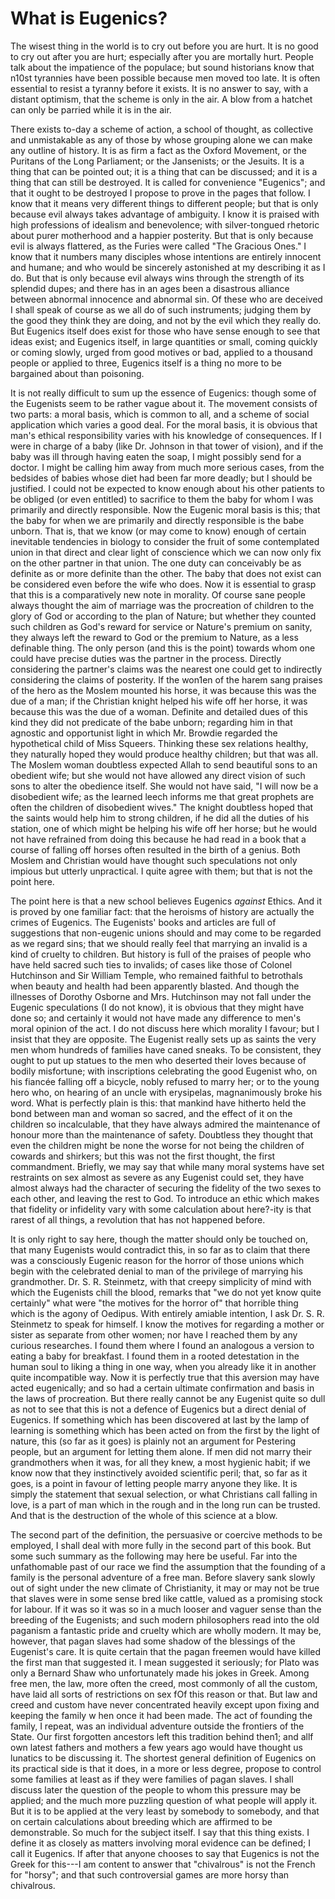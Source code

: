 # What is Eugenics?

The wisest thing in the world is to cry out before you are hurt. It is no good to cry out after you are hurt; especially after you are mortally hurt. People talk about the impatience of the populace; but sound historians know that n10st tyrannies have been possible because men moved too late. It is often essential to resist a tyranny before it exists. It is no answer to say, with a distant optimism, that the scheme is only in the air. A blow from a hatchet can only be parried while it is in the air.

There exists to-day a scheme of action, a school of thought, as collective and unmistakable as any of those by whose grouping alone we can make any outline of history. It is as firm a fact as the Oxford Movement, or the Puritans of the Long Parliament; or the Jansenists; or the Jesuits. It is a thing that can be pointed out; it is a thing that can be discussed; and it is a thing that can still be destroyed. It is called for convenience "Eugenics"; and that it ought to be destroyed I propose to prove in the pages that follow. I know that it means very different things to different people; but that is only because evil always takes advantage of ambiguity. I know it is praised with high professions of idealism and benevolence; with silver-tongued rhetoric about purer motherhood and a happier posterity. But that is only because evil is always flattered, as the Furies were called "The Gracious Ones." I know that it numbers many disciples whose intentions are entirely innocent and humane; and who would be sincerely astonished at my describing it as I do. But that is only because evil always wins through the strength of its splendid dupes; and there has in an ages been a disastrous alliance between abnormal innocence and abnormal sin. Of these who are deceived I shall speak of course as we all do of such instruments; judging them by the good they think they are doing, and not by the evil which they really do. But Eugenics itself does exist for those who have sense enough to see that ideas exist; and Eugenics itself, in large quantities or small, coming quickly or coming slowly, urged from good motives or bad, applied to a thousand people or applied to three, Eugenics itself is a thing no more to be bargained about than poisoning.

It is not really difficult to sum up the essence of Eugenics: though some of the Eugenists seem to be rather vague about it. The movement consists of two parts: a moral basis, which is common to all, and a scheme of social application which varies a good deal. For the moral basis, it is obvious that man's ethical responsibility varies with his knowledge of consequences. If I were in charge of a baby (like Dr. Johnson in that tower of vision), and if the baby was ill through having eaten the soap, I might possibly send for a doctor. I might be calling him away from much more serious cases, from the bedsides of babies whose diet had been far more deadly; but I should be justified. I could not be expected to know enough about his other patients to be obliged (or even entitled) to sacrifice to them the baby for whom I was primarily and directly responsible. Now the Eugenic moral basis is this; that the baby for when we are primarily and directly responsible is the babe unborn. That is, that we know (or may come to know) enough of certain inevitable tendencies in biology to consider the fruit of some contemplated union in that direct and clear light of conscience which we can now only fix on the other partner in that union. The one duty can conceivably be as definite as or more definite than the other. The baby that does not exist can be considered even before the wife who does. Now it is essential to grasp that this is a comparatively new note in morality. Of course sane people always thought the aim of marriage was the procreation of children to the glory of God or according to the plan of Nature; but whether they counted such children as God's reward for service or Nature's premium on sanity, they always left the reward to God or the premium to Nature, as a less definable thing. The only person (and this is the point) towards whom one could have precise duties was the partner in the process. Directly considering the partner's claims was the nearest one could get to indirectly considering the claims of posterity. If the won1en of the harem sang praises of the hero as the Moslem mounted his horse, it was because this was the due of a man; if the Christian knight helped his wife off her horse, it was because this was the due of a woman. Definite and detailed dues of this kind they did not predicate of the babe unborn; regarding him in that agnostic and opportunist light in which Mr. Browdie regarded the hypothetical child of Miss Squeers. Thinking these sex relations healthy, they naturally hoped they would produce healthy children; but that was all. The Moslem woman doubtless expected Allah to send beautiful sons to an obedient wife; but she would not have allowed any direct vision of such sons to alter the obedience itself. She would not have said, "I will now be a disobedient wife; as the learned leech informs me that great prophets are often the children of disobedient wives." The knight doubtless hoped that the saints would help him to strong children, if he did all the duties of his station, one of which might be helping his wife off her horse; but he would not have refrained from doing this because he had read in a book that a course of falling off horses often resulted in the birth of a genius. Both Moslem and Christian would have thought such speculations not only impious but utterly unpractical. I quite agree with them; but that is not the point here.

The point here is that a new school believes Eugenics *against* Ethics. And it is proved by one familiar fact: that the heroisms of history are actually the crimes of Eugenics. The Eugenists' books and articles are full of suggestions that non-eugenic unions should and may come to be regarded as we regard sins; that we should really feel that marrying an invalid is a kind of cruelty to children. But history is full of the praises of people who have held sacred such ties to invalids; of cases like those of Colonel Hutchinson and Sir William Temple, who remained faithful to betrothals when beauty and health had been apparently blasted. And though the illnesses of Dorothy Osborne and Mrs. Hutchinson may not fall under the Eugenic speculations (I do not know), it is obvious that they might have done so; and certainly it would not have made any difference to men's moral opinion of the act. I do not discuss here which morality I favour; but I insist that they are opposite. The Eugenist really sets up as saints the very men whom hundreds of families have caned sneaks. To be consistent, they ought to put up statues to the men who deserted their loves because of bodily misfortune; with inscriptions celebrating the good Eugenist who, on his fiancée falling off a bicycle, nobly refused to marry her; or to the young hero who, on hearing of an uncle with erysipelas, magnanimously broke his word. What is perfectly plain is this: that mankind have hitherto held the bond between man and woman so sacred, and the effect of it on the children so incalculable, that they have always admired the maintenance of honour more than the maintenance of safety. Doubtless they thought that even the children might be none the worse for not being the children of cowards and shirkers; but this was not the first thought, the first commandment. Briefly, we may say that while many moral systems have set restraints on sex almost as severe as any Eugenist could set, they have almost always had the character of securing the fidelity of the two sexes to each other, and leaving the rest to God. To introduce an ethic which makes that fidelity or infidelity vary with some calculation about here?-ity is that rarest of all things, a revolution that has not happened before.

It is only right to say here, though the matter should only be touched on, that many Eugenists would contradict this, in so far as to claim that there was a consciously Eugenic reason for the horror of those unions which begin with the celebrated denial to man of the privilege of marrying his grandmother. Dr. S. R. Steinmetz, with that creepy simplicity of mind with which the Eugenists chill the blood, remarks that "we do not yet know quite certainly" what were "the motives for the horror of" that horrible thing which is the agony of Oedipus. With entirely amiable intention, I ask Dr. S. R. Steinmetz to speak for himself. I know the motives for regarding a mother or sister as separate from other women; nor have I reached them by any curious researches. I found them where I found an analogous a version to eating a baby for breakfast. I found them in a rooted detestation in the human soul to liking a thing in one way, when you already like it in another quite incompatible way. Now it is perfectly true that this aversion may have acted eugenically; and so had a certain ultimate confirmation and basis in the laws of procreation. But there really cannot be any Eugenist quite so dull as not to see that this is not a defence of Eugenics but a direct denial of Eugenics. If something which has been discovered at last by the lamp of learning is something which has been acted on from the first by the light of nature, this (so far as it goes) is plainly not an argument for Pestering people, but an argument for letting them alone. If men did not marry their grandmothers when it was, for all they knew, a most hygienic habit; if we know now that they instinctively avoided scientific peril; that, so far as it goes, is a point in favour of letting people marry anyone they like. It is simply the statement that sexual selection, or what Christians call falling in love, is a part of man which in the rough and in the long run can be trusted. And that is the destruction of the whole of this science at a blow.

The second part of the definition, the persuasive or coercive methods to be employed, I shall deal with more fully in the second part of this book. But some such summary as the following may here be useful. Far into the unfathomable past of our race we find the assumption that the founding of a family is the personal adventure of a free man. Before slavery sank slowly out of sight under the new climate of Christianity, it may or may not be true that slaves were in some sense bred like cattle, valued as a promising stock for labour. If it was so it was so in a much looser and vaguer sense than the breeding of the Eugenists; and such modern philosophers read into the old paganism a fantastic pride and cruelty which are wholly modern. It may be, however, that pagan slaves had some shadow of the blessings of the Eugenist's care. It is quite certain that the pagan freemen would have killed the first man that suggested it. I mean suggested it seriously; for Plato was only a Bernard Shaw who unfortunately made his jokes in Greek. Among free men, the law, more often the creed, most commonly of all the custom, have laid all sorts of restrictions on sex fOf this reason or that. But law and creed and custom have never concentrated heavily except upon fixing and keeping the family w hen once it had been made. The act of founding the family, I repeat, was an individual adventure outside the frontiers of the State. Our first forgotten ancestors left this tradition behind then1; and allf own latest fathers and mothers a few years ago would have thought us lunatics to be discussing it. The shortest general definition of Eugenics on its practical side is that it does, in a more or less degree, propose to control some families at least as if they were families of pagan slaves. I shall discuss later the question of the people to whom this pressure may be applied; and the much more puzzling question of what people will apply it. But it is to be applied at the very least by somebody to somebody, and that on certain calculations about breeding which are affirmed to be demonstrable. So much for the subject itself. I say that this thing exists. I define it as closely as matters involving moral evidence can be defined; I call it Eugenics. If after that anyone chooses to say that Eugenics is not the Greek for this---I am content to answer that "chivalrous" is not the French for "horsy"; and that such controversial games are more horsy than chivalrous.
